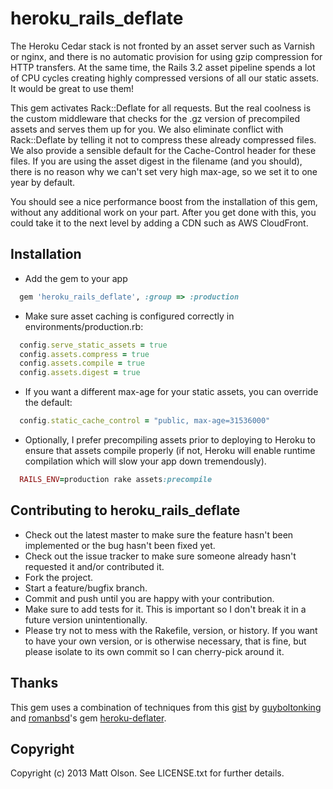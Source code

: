 # heroku\_rails\_deflate

The Heroku Cedar stack is not fronted by an asset server such as Varnish or nginx, and there is no automatic provision
for using gzip compression for HTTP transfers. At the same time, the Rails 3.2 asset pipeline spends a lot
of CPU cycles creating highly compressed versions of all our static assets. It would be great to use them!

This gem activates Rack::Deflate for all requests. But the real coolness is the custom middleware that checks
for the .gz version of precompiled assets and serves them up for you. We also eliminate conflict with Rack::Deflate
by telling it not to compress these already compressed files. We also provide a sensible default for the Cache-Control
header for these files. If you are using the asset digest in the filename (and you should), there is no reason
why we can't set very high max-age, so we set it to one year by default.

You should see a nice performance boost from the installation of this gem, without any additional work on your
part. After you get done with this, you could take it to the next level by adding a CDN such as AWS CloudFront.

## Installation

* Add the gem to your app

```ruby
  gem 'heroku_rails_deflate', :group => :production
```

* Make sure asset caching is configured correctly in environments/production.rb:

```ruby
  config.serve_static_assets = true
  config.assets.compress = true
  config.assets.compile = true
  config.assets.digest = true
```

* If you want a different max-age for your static assets, you can override the default:

```ruby
  config.static_cache_control = "public, max-age=31536000"
```

* Optionally, I prefer precompiling assets prior to deploying to Heroku to ensure that assets compile properly (if not, Heroku will enable runtime compilation which will slow your app down tremendously).

```ruby
  RAILS_ENV=production rake assets:precompile
```


## Contributing to heroku\_rails\_deflate
 
* Check out the latest master to make sure the feature hasn't been implemented or the bug hasn't been fixed yet.
* Check out the issue tracker to make sure someone already hasn't requested it and/or contributed it.
* Fork the project.
* Start a feature/bugfix branch.
* Commit and push until you are happy with your contribution.
* Make sure to add tests for it. This is important so I don't break it in a future version unintentionally.
* Please try not to mess with the Rakefile, version, or history. If you want to have your own version, or is otherwise necessary, that is fine, but please isolate to its own commit so I can cherry-pick around it.

## Thanks

This gem uses a combination of techniques from this [gist](https://gist.github.com/guyboltonking/2152663) by [guyboltonking](https://github.com/guyboltonking) and
[romanbsd](https://github.com/romanbsd)'s gem [heroku-deflater](https://github.com/romanbsd/heroku-deflater).

## Copyright

Copyright (c) 2013 Matt Olson. See LICENSE.txt for further details.

